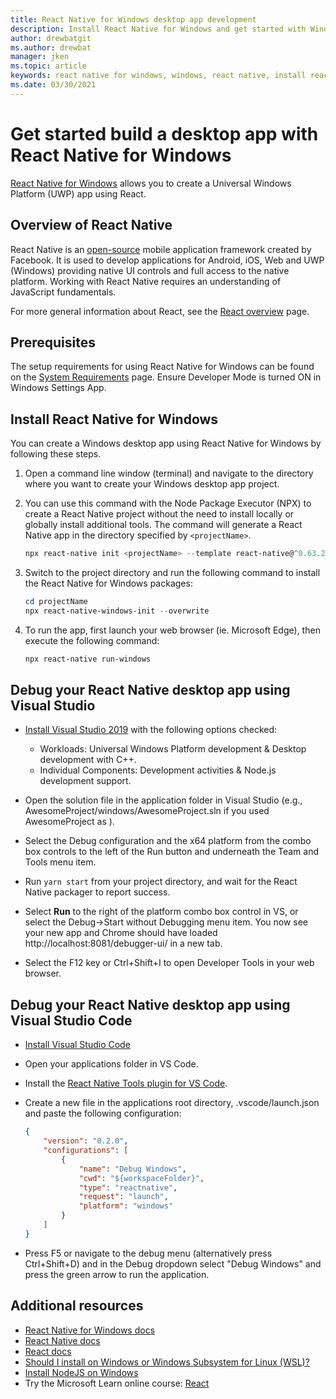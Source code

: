 ```yaml
---
title: React Native for Windows desktop app development
description: Install React Native for Windows and get started with Windows desktop app development using React Native components.
author: drewbatgit
ms.author: drewbat 
manager: jken
ms.topic: article
keywords: react native for windows, windows, react native, install react native on windows, install react native for windows, build a desktop app with react, create a windows app with react, react for desktop apps, npx react-native, react-native-windows-init 
ms.date: 03/30/2021
---
```


# Get started build a desktop app with React Native for Windows

[React Native for Windows](https://microsoft.github.io/react-native-windows) allows you to create a Universal Windows Platform (UWP) app using React.

## Overview of React Native

React Native is an [open-source](https://github.com/facebook/react-native) mobile application framework created by Facebook. It is used to develop applications for Android, iOS, Web and UWP (Windows) providing native UI controls and full access to the native platform. Working with React Native requires an understanding of JavaScript fundamentals.

For more general information about React, see the [React overview](./react-overview.md) page.

## Prerequisites

The setup requirements for using React Native for Windows can be found on the [System Requirements](https://microsoft.github.io/react-native-windows/docs/rnw-dependencies) page. Ensure Developer Mode is turned ON in Windows Settings App.

## Install React Native for Windows

You can create a Windows desktop app using React Native for Windows by following these steps.

1. Open a command line window (terminal) and navigate to the directory where you want to create your Windows desktop app project.
2. You can use this command with the Node Package Executor (NPX) to create a React Native project without the need to install locally or globally install additional tools. The  command will generate a React Native app in the directory specified by `<projectName>`.

    ```powershell
    npx react-native init <projectName> --template react-native@^0.63.2
    ```

3. Switch to the project directory and run the following command to install the React Native for Windows packages:

    ```powershell
    cd projectName
    npx react-native-windows-init --overwrite
    ```

4. To run the app, first launch your web browser (ie. Microsoft Edge), then execute the following command:

    ```powershell
    npx react-native run-windows
    ```

## Debug your React Native desktop app using Visual Studio

- [Install Visual Studio 2019](/visualstudio/install/install-visual-studio) with the following options checked:
  - Workloads: Universal Windows Platform development & Desktop development with C++.
  - Individual Components: Development activities & Node.js development support.

- Open the solution file in the application folder in Visual Studio (e.g., AwesomeProject/windows/AwesomeProject.sln if you used AwesomeProject as <projectName>).

- Select the Debug configuration and the x64 platform from the combo box controls to the left of the Run button and underneath the Team and Tools menu item.

- Run `yarn start` from your project directory, and wait for the React Native packager to report success.

- Select **Run** to the right of the platform combo box control in VS, or select the Debug->Start without Debugging menu item. You now see your new app and Chrome should have loaded http://localhost:8081/debugger-ui/ in a new tab.

- Select the F12 key or Ctrl+Shift+I to open Developer Tools in your web browser.

## Debug your React Native desktop app using Visual Studio Code

- [Install Visual Studio Code](https://code.visualstudio.com/download)
- Open your applications folder in VS Code.
- Install the [React Native Tools plugin for VS Code](https://marketplace.visualstudio.com/items?itemName=msjsdiag.vscode-react-native).
- Create a new file in the applications root directory, .vscode/launch.json and paste the following configuration:
    ```json
    {
        "version": "0.2.0",
        "configurations": [
            {
                "name": "Debug Windows",
                "cwd": "${workspaceFolder}",
                "type": "reactnative",
                "request": "launch",
                "platform": "windows"
            }
        ]
    }
    ```

- Press F5 or navigate to the debug menu (alternatively press Ctrl+Shift+D) and in the Debug dropdown select "Debug Windows" and press the green arrow to run the application.

## Additional resources

- [React Native for Windows docs](https://microsoft.github.io/react-native-windows/docs/getting-started)
- [React Native docs](https://reactnative.dev/docs/getting-started)
- [React docs](https://reactjs.org/)
- [Should I install on Windows or Windows Subsystem for Linux (WSL)?](./windows-or-wsl.md)
- [Install NodeJS on Windows](./nodejs-on-windows.md)
- Try the Microsoft Learn online course: [React](https://docs.microsoft.com/learn/paths/react/)
